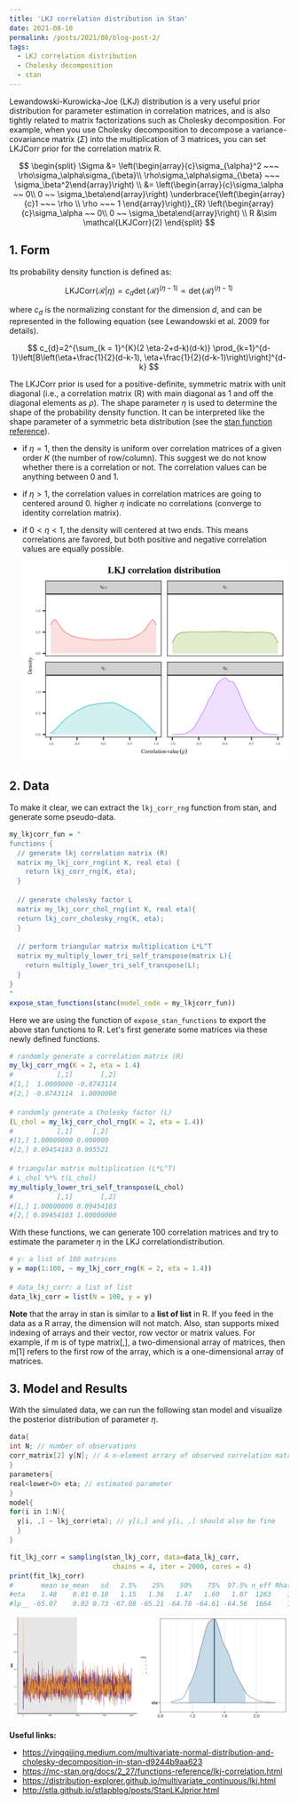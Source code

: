 ```yaml
---
title: 'LKJ correlation distribution in Stan'
date: 2021-08-10
permalink: /posts/2021/08/blog-post-2/
tags:
  - LKJ correlation distribution
  - Cholesky decomposition
  - stan
---
```


Lewandowski-Kurowicka-Joe (LKJ) distribution is a very useful prior distribution for parameter estimation in correlation matrices, and is also tightly related to matrix factorizations such as Cholesky decomposition. For example, when you use Cholesky decomposition to decompose a variance-covariance matrix ($\Sigma$​) into the multiplication of 3 matrices, you can set $\text{LKJCorr}$​ prior for the correlation matrix $\text{R}$​​. 


$$
\begin{split}
\Sigma &= \left(\begin{array}{c}\sigma_{\alpha}^2 ~~~ \rho\sigma_\alpha\sigma_{\beta}\\ \rho\sigma_\alpha\sigma_{\beta} ~~~ \sigma_\beta^2\end{array}\right) \\ 
&= \left(\begin{array}{c}\sigma_\alpha ~~ 0\\ 0 ~~ \sigma_\beta\end{array}\right) \underbrace{\left(\begin{array}{c}1 ~~~ \rho \\ \rho ~~~ 1 \end{array}\right)}_{R}  \left(\begin{array}{c}\sigma_\alpha ~~ 0\\ 0 ~~ \sigma_\beta\end{array}\right) \\
R &\sim \mathcal{LKJCorr}(2)
\end{split}
$$

## 1. Form

Its probability density function is defined as:


$$
\text{LKJCorr}(\mathcal{R}|\eta) = c_{d} \det \left( \mathcal{R} \right)^{(\eta - 1)} \propto \det \left( \mathcal{R} \right)^{(\eta - 1)}
$$

where $c_d$ is the normalizing constant for the dimension $d$​, and can be represented in the following equation (see Lewandowski et al. 2009 for details).


$$
c_{d}=2^{\sum_{k = 1}^{K}(2 \eta-2+d-k)(d-k)} \prod_{k=1}^{d-1}\left[B\left(\eta+\frac{1}{2}(d-k-1), \eta+\frac{1}{2}(d-k-1)\right)\right]^{d-k}
$$

The $\text{LKJCorr}$ prior is used for a positive-definite, symmetric matrix with unit diagonal (i.e., a correlation matrix ($\text{R}$) with main diagonal as 1 and off the diagonal elements as $\rho$). The shape parameter $\eta$ is used to determine the shape of the probability density function. It can be interpreted like the shape parameter of a symmetric beta distribution (see the [stan function reference](https://mc-stan.org/docs/2_27/functions-reference/lkj-correlation.html)). 

- if $\eta = 1$, then the density is uniform over correlation matrices of a given order $K$ (the number of row/column). This suggest we do not know whether there is a correlation or not. The correlation values can be anything between 0 and 1.

- if $\eta > 1$, the correlation values in correlation matrices are going to centered around 0. higher $\eta$ indicate no correlations (converge to identity correlation matrix). 

- if $0 < \eta < 1$​​​, the density will centered at two ends. This means correlations are favored, but both positive and negative correlation values are equally possible.

  ![LKJ prior distribution](https://raw.githubusercontent.com/JakeJing/jakejing.github.io/master/_posts/pics/LKJ_corr_plot.png)

## 2. Data

To make it clear, we can extract the `lkj_corr_rng` function from stan, and generate some pseudo-data.

```R
my_lkjcorr_fun = "
functions {
  // generate lkj correlation matrix (R)
  matrix my_lkj_corr_rng(int K, real eta) {
    return lkj_corr_rng(K, eta);
  }
  
  // generate cholesky factor L
  matrix my_lkj_corr_chol_rng(int K, real eta){
  return lkj_corr_cholesky_rng(K, eta);
  }
  
  // perform triangular matrix multiplication L*L^T
  matrix my_multiply_lower_tri_self_transpose(matrix L){
    return multiply_lower_tri_self_transpose(L);
  }
}
"
expose_stan_functions(stanc(model_code = my_lkjcorr_fun))
```

Here we are using the function of `expose_stan_functions` to export the above stan functions to R. Let's first generate some matrices via these newly defined functions. 

```R
# randomly generate a correlation matrix (R)
my_lkj_corr_rng(K = 2, eta = 1.4)
#           [,1]       [,2]
#[1,]  1.0000000 -0.8743114
#[2,] -0.8743114  1.0000000

# randomly generate a Cholesky factor (L)
(L_chol = my_lkj_corr_chol_rng(K = 2, eta = 1.4))
#           [,1]     [,2]
#[1,] 1.00000000 0.000000
#[2,] 0.09454103 0.995521

# triangular matrix multiplication (L*L^T)
# L_chol %*% t(L_chol)
my_multiply_lower_tri_self_transpose(L_chol)
#           [,1]       [,2]
#[1,] 1.00000000 0.09454103
#[2,] 0.09454103 1.00000000
```

With these functions, we can generate 100 correlation matrices and try to estimate the parameter $\eta$​​ in the LKJ correlation​ distribution.

```R
# y: a list of 100 matrices
y = map(1:100, ~ my_lkj_corr_rng(K = 2, eta = 1.4))

# data_lkj_corr: a list of list
data_lkj_corr = list(N = 100, y = y)
```

**Note** that the array in stan is similar to a **list of list** in R. If you feed in the data as a R array, the dimension will not match. Also, stan supports mixed indexing of arrays and their vector, row vector or matrix values. For example, if m is of type matrix[,], a two-dimensional array of matrices, then m[1] refers to the first row of the array, which is a one-dimensional array of matrices.

## 3. Model and Results

With the simulated data, we can run the following stan model and visualize the posterior distribution of parameter $\eta$. 

```cpp
data{
int N; // number of observations
corr_matrix[2] y[N]; // A n-element arrary of observed correlation matrix [N, 2, 2], equivalent to a list of matrix in R
}
parameters{
real<lower=0> eta; // estimated parameter
}
model{
for(i in 1:N){
  y[i, ,] ~ lkj_corr(eta); // y[i,] and y[i, ,] should also be fine
  }
}
```

```R
fit_lkj_corr = sampling(stan_lkj_corr, data=data_lkj_corr,
                          chains = 4, iter = 2000, cores = 4)
print(fit_lkj_corr)
#       mean se_mean   sd   2.5%    25%    50%    75%  97.5% n_eff Rhat
#eta    1.48    0.01 0.18   1.15   1.36   1.47   1.60   1.87  1263    1
#lp__ -65.07    0.02 0.73 -67.08 -65.21 -64.78 -64.61 -64.56  1664    1
```

![Posterior distribution of $\eta$](https://raw.githubusercontent.com/JakeJing/jakejing.github.io/master/_posts/pics/estimated.png)

**Useful links:**

- https://yingqijing.medium.com/multivariate-normal-distribution-and-cholesky-decomposition-in-stan-d9244b9aa623
- https://mc-stan.org/docs/2_27/functions-reference/lkj-correlation.html
- https://distribution-explorer.github.io/multivariate_continuous/lkj.html
- http://stla.github.io/stlapblog/posts/StanLKJprior.html

